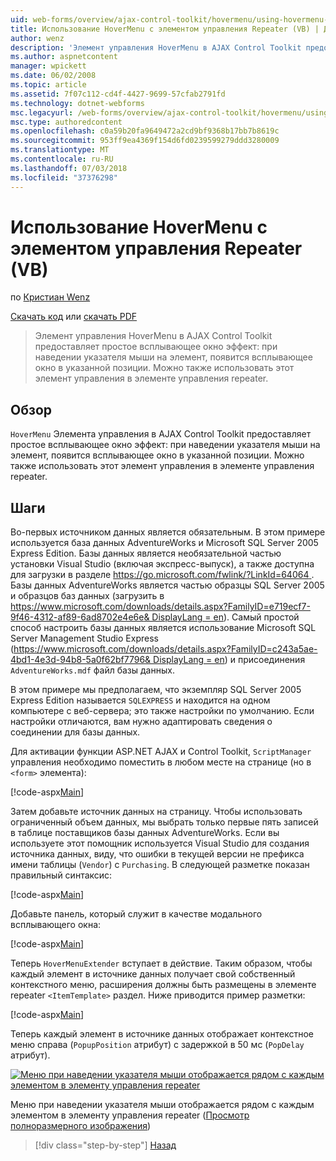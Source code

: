 ```yaml
---
uid: web-forms/overview/ajax-control-toolkit/hovermenu/using-hovermenu-with-a-repeater-control-vb
title: Использование HoverMenu с элементом управления Repeater (VB) | Документация Майкрософт
author: wenz
description: 'Элемент управления HoverMenu в AJAX Control Toolkit предоставляет простое всплывающее окно эффект: при наведении указателя мыши на элемент, появится всплывающее окно в specifi...'
ms.author: aspnetcontent
manager: wpickett
ms.date: 06/02/2008
ms.topic: article
ms.assetid: 7f07c112-cd4f-4427-9699-57cfab2791fd
ms.technology: dotnet-webforms
msc.legacyurl: /web-forms/overview/ajax-control-toolkit/hovermenu/using-hovermenu-with-a-repeater-control-vb
msc.type: authoredcontent
ms.openlocfilehash: c0a59b20fa9649472a2cd9bf9368b17bb7b8619c
ms.sourcegitcommit: 953ff9ea4369f154d6fd0239599279ddd3280009
ms.translationtype: MT
ms.contentlocale: ru-RU
ms.lasthandoff: 07/03/2018
ms.locfileid: "37376298"
---
```

<a name="using-hovermenu-with-a-repeater-control-vb"></a>Использование HoverMenu с элементом управления Repeater (VB)
====================
по [Кристиан Wenz](https://github.com/wenz)

[Скачать код](http://download.microsoft.com/download/b/0/6/b06fe835-5b8f-4c00-aef8-062c19d75b95/HoverMenu1.vb.zip) или [скачать PDF](http://download.microsoft.com/download/b/6/a/b6ae89ee-df69-4c87-9bfb-ad1eb2b23373/hovermenu1VB.pdf)

> Элемент управления HoverMenu в AJAX Control Toolkit предоставляет простое всплывающее окно эффект: при наведении указателя мыши на элемент, появится всплывающее окно в указанной позиции. Можно также использовать этот элемент управления в элементе управления repeater.


## <a name="overview"></a>Обзор

`HoverMenu` Элемента управления в AJAX Control Toolkit предоставляет простое всплывающее окно эффект: при наведении указателя мыши на элемент, появится всплывающее окно в указанной позиции. Можно также использовать этот элемент управления в элементе управления repeater.

## <a name="steps"></a>Шаги

Во-первых источником данных является обязательным. В этом примере используется база данных AdventureWorks и Microsoft SQL Server 2005 Express Edition. Базы данных является необязательной частью установки Visual Studio (включая экспресс-выпуск), а также доступна для загрузки в разделе [ https://go.microsoft.com/fwlink/?LinkId=64064 ](https://go.microsoft.com/fwlink/?LinkId=64064). Базы данных AdventureWorks является частью образцы SQL Server 2005 и образцов баз данных (загрузить в [ https://www.microsoft.com/downloads/details.aspx?FamilyID=e719ecf7-9f46-4312-af89-6ad8702e4e6e&amp; DisplayLang = en](https://www.microsoft.com/downloads/details.aspx?FamilyID=e719ecf7-9f46-4312-af89-6ad8702e4e6e&amp;DisplayLang=en)). Самый простой способ настроить базы данных является использование Microsoft SQL Server Management Studio Express ([https://www.microsoft.com/downloads/details.aspx?FamilyID=c243a5ae-4bd1-4e3d-94b8-5a0f62bf7796&amp; DisplayLang = en](https://www.microsoft.com/downloads/details.aspx?FamilyID=c243a5ae-4bd1-4e3d-94b8-5a0f62bf7796&amp;DisplayLang=en)) и присоединения `AdventureWorks.mdf` файл базы данных.

В этом примере мы предполагаем, что экземпляр SQL Server 2005 Express Edition называется `SQLEXPRESS` и находится на одном компьютере с веб-сервера; это также настройки по умолчанию. Если настройки отличаются, вам нужно адаптировать сведения о соединении для базы данных.

Для активации функции ASP.NET AJAX и Control Toolkit, `ScriptManager` управления необходимо поместить в любом месте на странице (но в `<form>` элемента):

[!code-aspx[Main](using-hovermenu-with-a-repeater-control-vb/samples/sample1.aspx)]

Затем добавьте источник данных на страницу. Чтобы использовать ограниченный объем данных, мы выбрать только первые пять записей в таблице поставщиков базы данных AdventureWorks. Если вы используете этот помощник используется Visual Studio для создания источника данных, виду, что ошибки в текущей версии не префикса имени таблицы (`Vendor`) с `Purchasing`. В следующей разметке показан правильный синтаксис:

[!code-aspx[Main](using-hovermenu-with-a-repeater-control-vb/samples/sample2.aspx)]

Добавьте панель, который служит в качестве модального всплывающего окна:

[!code-aspx[Main](using-hovermenu-with-a-repeater-control-vb/samples/sample3.aspx)]

Теперь `HoverMenuExtender` вступает в действие. Таким образом, чтобы каждый элемент в источнике данных получает свой собственный контекстного меню, расширения должны быть размещены в элементе repeater `<ItemTemplate>` раздел. Ниже приводится пример разметки:

[!code-aspx[Main](using-hovermenu-with-a-repeater-control-vb/samples/sample4.aspx)]

Теперь каждый элемент в источнике данных отображает контекстное меню справа (`PopupPosition` атрибут) с задержкой в 50 мс (`PopDelay` атрибут).


[![Меню при наведении указателя мыши отображается рядом с каждым элементом в элементу управления repeater](using-hovermenu-with-a-repeater-control-vb/_static/image2.png)](using-hovermenu-with-a-repeater-control-vb/_static/image1.png)

Меню при наведении указателя мыши отображается рядом с каждым элементом в элементу управления repeater ([Просмотр полноразмерного изображения](using-hovermenu-with-a-repeater-control-vb/_static/image3.png))

> [!div class="step-by-step"]
> [Назад](using-hovermenu-with-a-repeater-control-cs.md)
